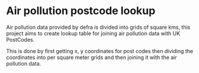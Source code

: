 # Air pollution postcode lookup

Air pollution data provided by defra is divided into grids of square kms, this project aims to create lookup table for joining air pollution data with UK PostCodes.

This is done by first getting x, y coordinates for post codes then dividing the coordinates into per square meter grids and then joining it with the air pollution data.
